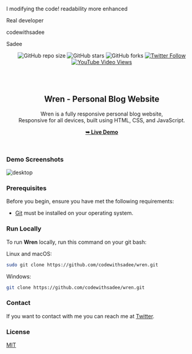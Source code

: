 I modifying the code!
readability more enhanced


Real developer 

codewithsadee

Sadee


<div align="center">
  
  ![GitHub repo size](https://img.shields.io/github/repo-size/codewithsadee/wren)
  ![GitHub stars](https://img.shields.io/github/stars/codewithsadee/wren?style=social)
  ![GitHub forks](https://img.shields.io/github/forks/codewithsadee/wren?style=social)
[![Twitter Follow](https://img.shields.io/twitter/follow/codewithsadee?style=social)](https://twitter.com/intent/follow?screen_name=codewithsadee_)
  [![YouTube Video Views](https://img.shields.io/youtube/views/Pup-yi4oMfU?style=social)](https://youtu.be/Pup-yi4oMfU)


  <br />
  <br />

  <h2 align="center">Wren - Personal Blog Website</h2>

  Wren is a fully responsive personal blog website, <br />Responsive for all devices, built using HTML, CSS, and JavaScript.

  <a href="https://codewithsadee.github.io/wren/"><strong>➥ Live Demo</strong></a>

</div>

<br />

### Demo Screenshots

![desktop](https://github.com/SK-Chaurasiya/Personal-Blog---Wren/assets/97239651/f609daca-5455-45e2-8543-456682878d9b)


### Prerequisites

Before you begin, ensure you have met the following requirements:

* [Git](https://git-scm.com/downloads "Download Git") must be installed on your operating system.

### Run Locally

To run **Wren** locally, run this command on your git bash:

Linux and macOS:

```bash
sudo git clone https://github.com/codewithsadee/wren.git
```

Windows:

```bash
git clone https://github.com/codewithsadee/wren.git
```

### Contact

If you want to contact with me you can reach me at [Twitter](https://www.twitter.com/whitehatdesgner).

### License

[MIT](https://choosealicense.com/licenses/mit/)
